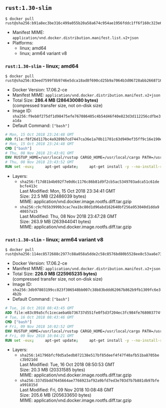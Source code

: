 ## `rust:1.30-slim`

```console
$ docker pull rust@sha256:b91a8ec3be316c499a055b20a58a674c954ae1956fddc1ff6f160c323e696af3
```

-	Manifest MIME: `application/vnd.docker.distribution.manifest.list.v2+json`
-	Platforms:
	-	linux; amd64
	-	linux; arm64 variant v8

### `rust:1.30-slim` - linux; amd64

```console
$ docker pull rust@sha256:83eed7599f8b9746e5dca18ad8f690cd25b9a7064b3d06728abb2668716520db
```

-	Docker Version: 17.06.2-ce
-	Manifest MIME: `application/vnd.docker.distribution.manifest.v2+json`
-	Total Size: **286.4 MB (286430080 bytes)**  
	(compressed transfer size, not on-disk size)
-	Image ID: `sha256:f9eb8f275df1d98475efe767086405c4b54d46f40e823d3d112256cdfbe3a1da`
-	Default Command: `["bash"]`

```dockerfile
# Mon, 15 Oct 2018 23:24:48 GMT
ADD file:f8f26d117bc4a9289b7cd7447ca36e1a70b11701c63d949ef35ff9c16e190e50 in / 
# Mon, 15 Oct 2018 23:24:48 GMT
CMD ["bash"]
# Thu, 08 Nov 2018 23:43:01 GMT
ENV RUSTUP_HOME=/usr/local/rustup CARGO_HOME=/usr/local/cargo PATH=/usr/local/cargo/bin:/usr/local/sbin:/usr/local/bin:/usr/sbin:/usr/bin:/sbin:/bin RUST_VERSION=1.30.1
# Thu, 08 Nov 2018 23:43:52 GMT
RUN set -eux;     apt-get update;     apt-get install -y --no-install-recommends         ca-certificates         gcc         libc6-dev         wget         ;     dpkgArch="$(dpkg --print-architecture)";     case "${dpkgArch##*-}" in         amd64) rustArch='x86_64-unknown-linux-gnu'; rustupSha256='0077ff9c19f722e2be202698c037413099e1188c0c233c12a2297bf18e9ff6e7' ;;         armhf) rustArch='armv7-unknown-linux-gnueabihf'; rustupSha256='f139e5be4ea2db7ff151c122f5d24af3c587c4fc74a7414e262cb34403278ad3' ;;         arm64) rustArch='aarch64-unknown-linux-gnu'; rustupSha256='c7d5471e71a315134e7499af75eb177d1f574858f1c6b8e61b436702d671a4e2' ;;         i386) rustArch='i686-unknown-linux-gnu'; rustupSha256='909ce4e2d0c9bf60ba5a85426c38cceb5ae77979ab2b1e354e76b9851b5ec5ed' ;;         *) echo >&2 "unsupported architecture: ${dpkgArch}"; exit 1 ;;     esac;     url="https://static.rust-lang.org/rustup/archive/1.14.0/${rustArch}/rustup-init";     wget "$url";     echo "${rustupSha256} *rustup-init" | sha256sum -c -;     chmod +x rustup-init;     ./rustup-init -y --no-modify-path --default-toolchain $RUST_VERSION;     rm rustup-init;     chmod -R a+w $RUSTUP_HOME $CARGO_HOME;     rustup --version;     cargo --version;     rustc --version;     apt-get remove -y --auto-remove         wget         ;     rm -rf /var/lib/apt/lists/*;
```

-	Layers:
	-	`sha256:f17d81b4b692f7e0d6c1176c86b81d9f2cb5ac5349703adca51c61debcfe413c`  
		Last Modified: Mon, 15 Oct 2018 23:34:41 GMT  
		Size: 22.5 MB (22486039 bytes)  
		MIME: application/vnd.docker.image.rootfs.diff.tar.gzip
	-	`sha256:c9cf65b3999b3cac7ea1bc80d1d96abd162640bf256a953040d1dda948657a15`  
		Last Modified: Thu, 08 Nov 2018 23:47:28 GMT  
		Size: 263.9 MB (263944041 bytes)  
		MIME: application/vnd.docker.image.rootfs.diff.tar.gzip

### `rust:1.30-slim` - linux; arm64 variant v8

```console
$ docker pull rust@sha256:114ec8572688c2977c88a058a5dde2c58c8576bd80b5528ee8c53aa6e732c48b
```

-	Docker Version: 17.06.2-ce
-	Manifest MIME: `application/vnd.docker.distribution.manifest.v2+json`
-	Total Size: **226.0 MB (225965235 bytes)**  
	(compressed transfer size, not on-disk size)
-	Image ID: `sha256:3db97803199cc823f306548bb007c38b83bddd62067b862b9fb1309fc6e34b2b`
-	Default Command: `["bash"]`

```dockerfile
# Tue, 16 Oct 2018 08:43:45 GMT
ADD file:e83c09a5cfc1cecaeba6b736737d551fe0f5d3f204ec3fc984fe768003774f81 in / 
# Tue, 16 Oct 2018 08:43:46 GMT
CMD ["bash"]
# Fri, 09 Nov 2018 10:02:52 GMT
ENV RUSTUP_HOME=/usr/local/rustup CARGO_HOME=/usr/local/cargo PATH=/usr/local/cargo/bin:/usr/local/sbin:/usr/local/bin:/usr/sbin:/usr/bin:/sbin:/bin RUST_VERSION=1.30.1
# Fri, 09 Nov 2018 10:04:21 GMT
RUN set -eux;     apt-get update;     apt-get install -y --no-install-recommends         ca-certificates         gcc         libc6-dev         wget         ;     dpkgArch="$(dpkg --print-architecture)";     case "${dpkgArch##*-}" in         amd64) rustArch='x86_64-unknown-linux-gnu'; rustupSha256='0077ff9c19f722e2be202698c037413099e1188c0c233c12a2297bf18e9ff6e7' ;;         armhf) rustArch='armv7-unknown-linux-gnueabihf'; rustupSha256='f139e5be4ea2db7ff151c122f5d24af3c587c4fc74a7414e262cb34403278ad3' ;;         arm64) rustArch='aarch64-unknown-linux-gnu'; rustupSha256='c7d5471e71a315134e7499af75eb177d1f574858f1c6b8e61b436702d671a4e2' ;;         i386) rustArch='i686-unknown-linux-gnu'; rustupSha256='909ce4e2d0c9bf60ba5a85426c38cceb5ae77979ab2b1e354e76b9851b5ec5ed' ;;         *) echo >&2 "unsupported architecture: ${dpkgArch}"; exit 1 ;;     esac;     url="https://static.rust-lang.org/rustup/archive/1.14.0/${rustArch}/rustup-init";     wget "$url";     echo "${rustupSha256} *rustup-init" | sha256sum -c -;     chmod +x rustup-init;     ./rustup-init -y --no-modify-path --default-toolchain $RUST_VERSION;     rm rustup-init;     chmod -R a+w $RUSTUP_HOME $CARGO_HOME;     rustup --version;     cargo --version;     rustc --version;     apt-get remove -y --auto-remove         wget         ;     rm -rf /var/lib/apt/lists/*;
```

-	Layers:
	-	`sha256:141796bfcf0d5a5edb072138e517bf85deef4f47f40afb51ba8705bec3b921dd`  
		Last Modified: Tue, 16 Oct 2018 08:50:53 GMT  
		Size: 20.3 MB (20331585 bytes)  
		MIME: application/vnd.docker.image.rootfs.diff.tar.gzip
	-	`sha256:337d5bdd7645664ae7766923af92a9bfd7ed3e703d7b7b881db97bfea991815d`  
		Last Modified: Fri, 09 Nov 2018 10:08:48 GMT  
		Size: 205.6 MB (205633650 bytes)  
		MIME: application/vnd.docker.image.rootfs.diff.tar.gzip
